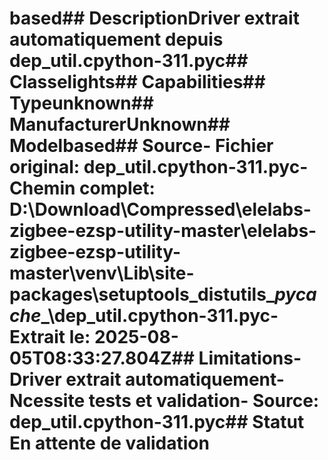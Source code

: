 # based##  DescriptionDriver extrait automatiquement depuis dep_util.cpython-311.pyc##  Classelights##  Capabilities##  Typeunknown##  ManufacturerUnknown##  Modelbased##  Source- **Fichier original**: dep_util.cpython-311.pyc- **Chemin complet**: D:\Download\Compressed\elelabs-zigbee-ezsp-utility-master\elelabs-zigbee-ezsp-utility-master\venv\Lib\site-packages\setuptools\_distutils\__pycache__\dep_util.cpython-311.pyc- **Extrait le**: 2025-08-05T08:33:27.804Z##  Limitations- Driver extrait automatiquement- Ncessite tests et validation- Source: dep_util.cpython-311.pyc##  Statut En attente de validation